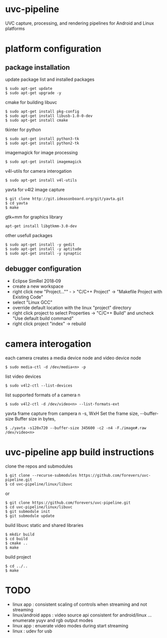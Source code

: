 # uvc-pipeline
UVC capture, processing, and rendering pipelines for Android and Linux platforms

# platform configuration

## package installation
update package list and installed packages
```console
$ sudo apt-get update
$ sudo apt-get upgrade -y
```
cmake for building libuvc
```console
$ sudo apt-get install pkg-config
$ sudo apt-get install libusb-1.0-0-dev
$ sudo apt-get install cmake
```

tkinter for python
```console
$ sudo apt-get install python3-tk
$ sudo apt-get install python2-tk
```

imagemagick for image processing
```console
$ sudo apt-get install imagemagick
```

v4l-utils for camera interogation
```console
$ sudo apt-get install v4l-utils
```

yavta for v4l2 image capture
```console
$ git clone http://git.ideasonboard.org/git/yavta.git
$ cd yavta
$ make
```

gtk+mm for graphics library
```console
apt-get install libgtkmm-3.0-dev
```

other usefull packages
```console
$ sudo apt-get install -y gedit
$ sudo apt-get install -y aptitude
$ sudo apt-get install -y synaptic
```
## debugger configuration

- Eclipse SimRel 2018‑09
- create a new workspace
- right click new "Project..."" - > "C/C++ Project" -> "Makefile Project with Existing Code"
- select "Linux GCC"
- override default location with the linux "project" directory
- right click project to select Properties -> "C/C++ Build" and uncheck "Use default build command"
- right click project "index" -> rebuild

# camera interogation
each camera creates a media device node and video device node
```console
$ sudo media-ctl -d /dev/media<n> -p
```
list video devices
```console
$ sudo v4l2-ctl --list-devices
```
list supported formats of a camera n
```console
$ sudo v4l2-ctl -d /dev/video<n> --list-formats-ext
```

yavta frame capture from campera n
-s, WxH Set the frame size, 
--buffer-size Buffer size in bytes,
```console
$ ./yavta -s120x720 --buffer-size 345600 -c2 -n4 -F./image#.raw /dev/video<n>
```

# uvc-pipeline app build instructions

clone the repos and submodules
```console
$ git clone --recurse-submodules https://github.com/forevers/uvc-pipeline.git
$ cd uvc-pipeline/linux/libuvc
```
or

```console
$ git clone https://github.com/forevers/uvc-pipeline.git
$ cd uvc-pipeline/linux/libuvc
$ git submodule init
$ git submodule update
```

build libuvc static and shared libraries
```console
$ mkdir build
$ cd build
$ cmake ..
$ make
```

build project
```console
$ cd ../..
$ make
```

# TODO
- linux app : consistent scaling of controls when streaming and not streaming
- linux/android apps : video source api consistent for android/linux ... enumerate yuyv and rgb output modes
- linux app : enuerate video modes during start streaming
- linux : udev for usb

